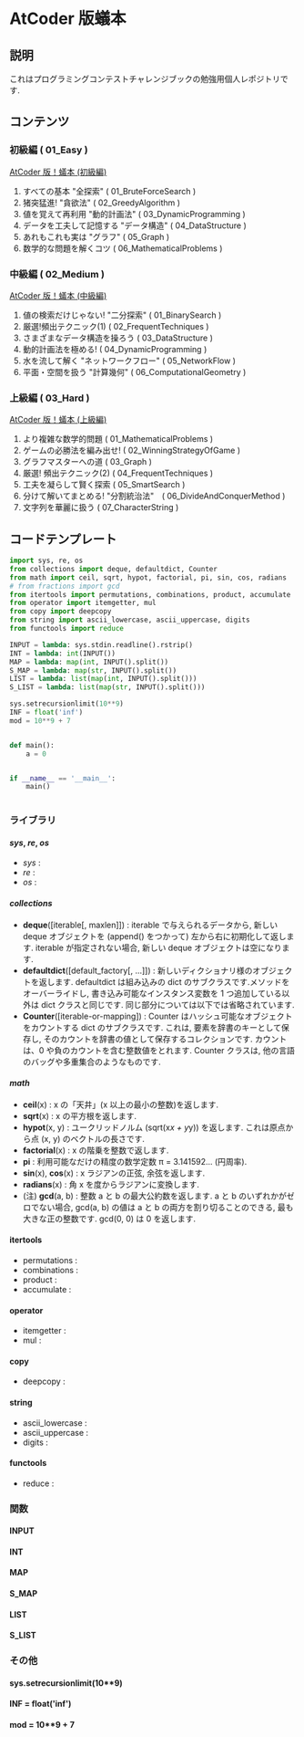 # AtCoder 版蟻本
## 説明
これはプログラミングコンテストチャレンジブックの勉強用個人レポジトリです.

## コンテンツ
### 初級編 ( 01_Easy )
[AtCoder 版！蟻本 (初級編)](https://qiita.com/drken/items/e77685614f3c6bf86f44)
1. すべての基本 "全探索" ( 01_BruteForceSearch )
1. 猪突猛進! "貪欲法" ( 02_GreedyAlgorithm )
1. 値を覚えて再利用 "動的計画法" ( 03_DynamicProgramming )
1. データを工夫して記憶する "データ構造" ( 04_DataStructure )
1. あれもこれも実は "グラフ" ( 05_Graph )
1. 数学的な問題を解くコツ ( 06_MathematicalProblems )

### 中級編 ( 02_Medium )
[AtCoder 版！蟻本 (中級編)](https://qiita.com/drken/items/2f56925972c1d34e05d8)
1. 値の検索だけじゃない! "二分探索" ( 01_BinarySearch )
1. 厳選!頻出テクニック(1) ( 02_FrequentTechniques )
1. さまざまなデータ構造を操ろう ( 03_DataStructure )
1. 動的計画法を極める! ( 04_DynamicProgramming )
1. 水を流して解く "ネットワークフロー" ( 05_NetworkFlow )
1. 平面・空間を扱う "計算幾何" ( 06_ComputationalGeometry )

### 上級編 ( 03_Hard )
[AtCoder 版！蟻本 (上級編)](https://qiita.com/drken/items/9b311d553aa434bb26e4)
1. より複雑な数学的問題 ( 01_MathematicalProblems )
1. ゲームの必勝法を編み出せ! ( 02_WinningStrategyOfGame )
1. グラフマスターへの道 ( 03_Graph )
1. 厳選! 頻出テクニック(2) ( 04_FrequentTechniques )
1. 工夫を凝らして賢く探索 ( 05_SmartSearch )
1. 分けて解いてまとめる! "分割統治法"　( 06_DivideAndConquerMethod ) 
1. 文字列を華麗に扱う ( 07_CharacterString )

## コードテンプレート
```python
import sys, re, os
from collections import deque, defaultdict, Counter
from math import ceil, sqrt, hypot, factorial, pi, sin, cos, radians
# from fractions import gcd
from itertools import permutations, combinations, product, accumulate
from operator import itemgetter, mul
from copy import deepcopy
from string import ascii_lowercase, ascii_uppercase, digits
from functools import reduce

INPUT = lambda: sys.stdin.readline().rstrip()
INT = lambda: int(INPUT())
MAP = lambda: map(int, INPUT().split())
S_MAP = lambda: map(str, INPUT().split())
LIST = lambda: list(map(int, INPUT().split()))
S_LIST = lambda: list(map(str, INPUT().split()))

sys.setrecursionlimit(10**9)
INF = float('inf')
mod = 10**9 + 7


def main():
    a = 0


if __name__ == '__main__':
    main()
　　
```

### ライブラリ
#### *sys*, *re*, *os*
- *sys* : 
- *re* : 
- *os* : 
#### *collections*
- **deque**(\[iterable\[, maxlen\]\]) : iterable で与えられるデータから, 新しい deque オブジェクトを (append() をつかって) 左から右に初期化して返します. iterable が指定されない場合, 新しい deque オブジェクトは空になります.
- **defaultdict**(\[default_factory\[, ...\]\]) : 新しいディクショナリ様のオブジェクトを返します.  defaultdict は組み込みの dict のサブクラスです.メソッドをオーバーライドし, 書き込み可能なインスタンス変数を 1 つ追加している以外は dict クラスと同じです. 同じ部分については以下では省略されています. 
- **Counter**(\[iterable-or-mapping\]) : Counter はハッシュ可能なオブジェクトをカウントする dict のサブクラスです. これは, 要素を辞書のキーとして保存し, そのカウントを辞書の値として保存するコレクションです. カウントは、0 や負のカウントを含む整数値をとれます. Counter クラスは, 他の言語のバッグや多重集合のようなものです. 
#### *math*
- **ceil**(x) : x の「天井」(x 以上の最小の整数)を返します.
- **sqrt**(x) : x の平方根を返します.  
- **hypot**(x, y) : ユークリッドノルム (sqrt(x*x + y*y)) を返します. これは原点から点 (x, y) のベクトルの長さです.
- **factorial**(x) : x の階乗を整数で返します.
- **pi** : 利用可能なだけの精度の数学定数 π = 3.141592... (円周率).
- **sin**(x), **cos**(x) : x ラジアンの正弦, 余弦を返します.
- **radians**(x) : 角 x を度からラジアンに変換します.
- (注) **gcd**(a, b) : 整数 a と b の最大公約数を返します. a と b のいずれかがゼロでない場合, gcd(a, b) の値は a と b の両方を割り切ることのできる, 最も大きな正の整数です. gcd(0, 0) は 0 を返します.
#### itertools
- permutations : 
- combinations : 
- product : 
- accumulate : 
#### operator
- itemgetter : 
- mul : 
#### copy
- deepcopy : 
#### string
- ascii_lowercase : 
- ascii_uppercase : 
- digits : 
#### functools
- reduce : 

### 関数
#### INPUT
#### INT
#### MAP
#### S_MAP
#### LIST
#### S_LIST

### その他
#### sys.setrecursionlimit(10**9)
#### INF = float('inf')
#### mod = 10**9 + 7
